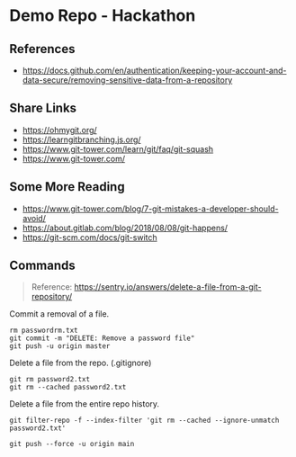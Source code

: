# Demo Repo - Hackathon

## References

- <https://docs.github.com/en/authentication/keeping-your-account-and-data-secure/removing-sensitive-data-from-a-repository>

## Share Links

- <https://ohmygit.org/>
- <https://learngitbranching.js.org/>
- <https://www.git-tower.com/learn/git/faq/git-squash>
- <https://www.git-tower.com/>

## Some More Reading

- <https://www.git-tower.com/blog/7-git-mistakes-a-developer-should-avoid/>
- <https://about.gitlab.com/blog/2018/08/08/git-happens/>
- <https://git-scm.com/docs/git-switch>

## Commands

>Reference: <https://sentry.io/answers/delete-a-file-from-a-git-repository/>

Commit a removal of a file.

```
rm passwordrm.txt
git commit -m "DELETE: Remove a password file"
git push -u origin master
```

Delete a file from the repo. (.gitignore)

```
git rm password2.txt
git rm --cached password2.txt
```

Delete a file from the entire repo history.

```
git filter-repo -f --index-filter 'git rm --cached --ignore-unmatch password2.txt'

git push --force -u origin main
```
